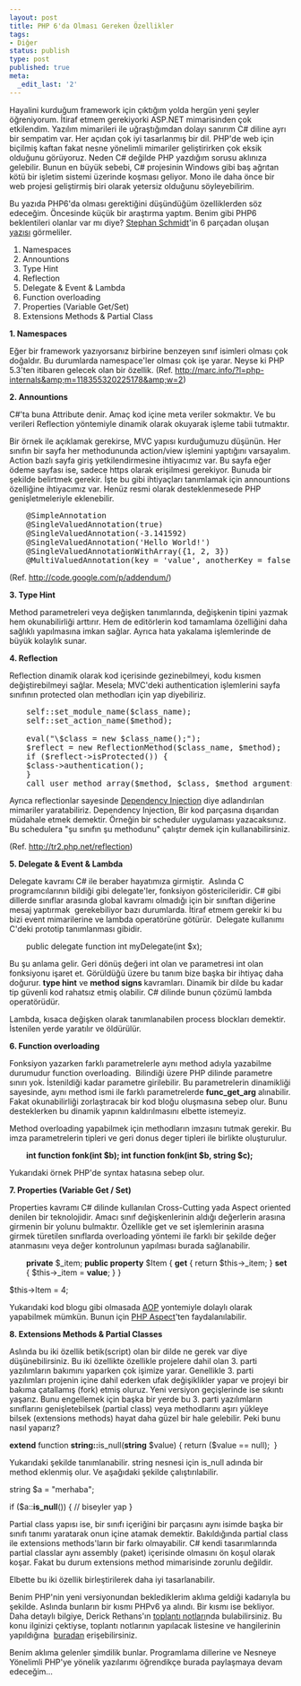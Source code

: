 ```yaml
---
layout: post
title: PHP 6'da Olması Gereken Özellikler
tags:
- Diğer
status: publish
type: post
published: true
meta:
  _edit_last: '2'
---
```

Hayalini kurduğum framework için çıktığım yolda hergün yeni şeyler öğreniyorum. İtiraf etmem gerekiyorki ASP.NET mimarisinden çok etkilendim. Yazılım mimarileri ile uğraştığımdan dolayı sanırım C# diline ayrı bir sempatim var. Her açıdan çok iyi tasarlanmış bir dil. PHP'de web için biçilmiş kaftan fakat nesne yönelimli mimariler geliştirirken çok eksik olduğunu görüyoruz. Neden C# değilde PHP yazdığım sorusu aklınıza gelebilir. Bunun en büyük sebebi, C# projesinin Windows gibi baş ağrıtan kötü bir işletim sistemi üzerinde koşması geliyor. Mono ile daha önce bir web projesi geliştirmiş biri olarak yetersiz olduğunu söyleyebilirim.

Bu yazıda PHP6'da olması gerektiğini düşündüğüm özelliklerden söz edeceğim. Öncesinde küçük bir araştırma yaptım. Benim gibi PHP6 beklentileri olanlar var mı diye? <a href="http://www.stubbles.org/authors/1-Stephan-Schmidt">Stephan Schmidt</a>'in 6 parçadan oluşan <a href="http://www.stubbles.org/archives/5-My-wishlist-for-PHP-6,-pt1-The-object-type-hint.html">y</a><a href="http://www.stubbles.org/archives/7-My-wishlist-for-PHP-6,-pt2-Namespaces.html">a</a><a href="http://www.stubbles.org/archives/8-My-wishlist-for-PHP-6,-pt3-Annotations.html">z</a><a href="http://www.stubbles.org/archives/15-My-wishlist-for-PHP6,-pt4-static-initializers.html">ı</a><a href="http://www.stubbles.org/archives/19-My-wishlist-for-PHP6,-pt5-extphar.html">s</a><a href="http://www.stubbles.org/archives/24-My-wishlist-for-PHP6,-pt6-improvements-to-extreflection.html">ı</a> görmeliler.
<ol>
	<li>Namespaces</li>
	<li>Annountions</li>
	<li>Type Hint</li>
	<li>Reflection</li>
	<li>Delegate &amp; Event &amp; Lambda</li>
	<li>Function overloading</li>
	<li>Properties (Variable Get/Set)</li>
	<li>Extensions Methods &amp; Partial Class</li>
</ol>
<strong>1. Namespaces</strong>

Eğer bir framework yazıyorsanız birbirine benzeyen sınıf isimleri olması çok doğaldır. Bu durumlarda namespace'ler olması çok işe yarar. Neyse ki PHP 5.3'ten itibaren gelecek olan bir özellik. (Ref. <a href="http://marc.info/?l=php-internals&amp;m=118355320225178&amp;w=2">http://marc.info/?l=php-internals&amp;m=118355320225178&amp;w=2</a>)

<strong>2. Annountions</strong>

C#'ta buna Attribute denir. Amaç kod içine meta veriler sokmaktır. Ve bu verileri Reflection yöntemiyle dinamik olarak okuyarak işleme tabii tutmaktır.

Bir örnek ile açıklamak gerekirse, MVC yapısı kurduğumuzu düşünün. Her sınıfın bir sayfa her methodununda action/view işlemini yaptığını varsayalım. Action bazlı sayfa giriş yetkilendirmesine ihtiyacımız var. Bu sayfa eğer ödeme sayfası ise, sadece https olarak erişilmesi gerekiyor. Bunuda bir şekilde belirtmek gerekir. İşte bu gibi ihtiyaçları tanımlamak için annountions özelliğine ihtiyacımız var. Henüz resmi olarak desteklenmesede PHP genişletmeleriyle eklenebilir.
<pre class="prettyprint" style="padding-left: 30px;">@SimpleAnnotation
@SingleValuedAnnotation(true)
@SingleValuedAnnotation(-3.141592)
@SingleValuedAnnotation('Hello World!')
@SingleValuedAnnotationWithArray({1, 2, 3})
@MultiValuedAnnotation(key = 'value', anotherKey = false, andMore = 1234)</pre>
(Ref. <a href="http://code.google.com/p/addendum/">http://code.google.com/p/addendum/</a>)

<strong>3. Type Hint</strong>

Method parametreleri veya değişken tanımlarında, değişkenin tipini yazmak hem okunabilirliği arttırır. Hem de editörlerin kod tamamlama özelliğini daha sağlıklı yapılmasına imkan sağlar. Ayrıca hata yakalama işlemlerinde de büyük kolaylık sunar.

<strong>4. Reflection</strong>

Reflection dinamik olarak kod içerisinde gezinebilmeyi, kodu kısmen değiştirebilmeyi sağlar. Mesela; MVC'deki authentication işlemlerini sayfa sınıfının protected olan methodları için yap diyebiliriz.
<pre class="prettyprint" style="padding-left: 30px;">self::set_module_name($class_name);
self::set_action_name($method);

eval("\$class = new $class_name();");
$reflect = new ReflectionMethod($class_name, $method);
if ($reflect-&gt;isProtected()) {
$class-&gt;authentication();
}
call_user_method_array($method, $class, $method_arguments);</pre>
Ayrıca reflectionlar sayesinde <a href="http://en.wikipedia.org/wiki/Dependency_injection">Dependency Injection</a> diye adlandırılan mimariler yaratabiliriz. Dependency Injection, Bir kod parçasına dışarıdan müdahale etmek demektir. Örneğin bir scheduler uygulaması yazacaksınız. Bu schedulera "şu sınıfın şu methodunu" çalıştır demek için kullanabilirsiniz.

(Ref. <a href="http://tr2.php.net/reflection">http://tr2.php.net/reflection</a>)

<strong>5. Delegate &amp; Event &amp; Lambda</strong>

Delegate kavramı C# ile beraber hayatımıza girmiştir.  Aslında C programcılarının bildiği gibi delegate'ler, fonksiyon göstericileridir. C# gibi dillerde sınıflar arasında global kavramı olmadığı için bir sınıftan diğerine mesaj yaptırmak  gerekebiliyor bazı durumlarda. İtiraf etmem gerekir ki bu bizi event mimarilerine ve lambda operatörüne götürür.  Delegate kullanımı C'deki prototip tanımlanması gibidir.
<p style="padding-left: 30px;">public delegate function int myDelegate(int $x);</p>

Bu şu anlama gelir. Geri dönüş değeri int olan ve parametresi int olan fonksiyonu işaret et. Görüldüğü üzere bu tanım bize başka bir ihtiyaç daha doğurur. <strong>type hint</strong> ve <strong>method signs </strong>kavramları. Dinamik bir dilde bu kadar tip güvenli kod rahatsız etmiş olabilir. C# dilinde bunun çözümü lambda operatörüdür.

Lambda, kısaca değişken olarak tanımlanabilen process blockları demektir. İstenilen yerde yaratılır ve öldürülür.

<strong>6. Function overloading</strong>

Fonksiyon yazarken farklı parametrelerle aynı method adıyla yazabilme  durumudur function overloading.  Bilindiği üzere PHP dilinde parametre sınırı yok. İstenildiği kadar parametre girilebilir. Bu parametrelerin dinamikliği sayesinde, aynı method ismi ile farklı parametrelerde <strong>func_get_arg</strong> alınabilir. Fakat okunabilirliği zorlaştıracak bir kod bloğu oluşmasına sebep olur. Bunu desteklerken bu dinamik yapının kaldırılmasını elbette istemeyiz.

Method overloading yapabilmek için methodların imzasını tutmak gerekir. Bu imza parametrelerin tipleri ve geri donus deger tipleri ile birlikte oluşturulur.
<p style="padding-left: 30px;"><strong>int function fonk(int $b);
int function fonk(int $b, string $c);</strong>

Yukarıdaki örnek PHP'de syntax hatasına sebep olur.

<strong>7. Properties (Variable Get / Set)</strong>

Properties kavramı C# dilinde kullanılan Cross-Cutting yada Aspect oriented denilen bir teknolojidir. Amacı sınıf değişkenlerinin aldığı değerlerin arasına girmenin bir yolunu bulmaktır. Özellikle get ve set işlemlerinin arasına girmek türetilen sınıflarda overloading yöntemi ile farklı bir şekilde değer atanmasını veya değer kontrolunun yapılması burada sağlanabilir.<strong> </strong>
<p style="padding-left: 30px;"><strong>private</strong> $_item;
<strong>public property</strong> $Item
{
<strong>get</strong> { return $this-&gt;_item; }
<strong>set </strong>{ $this-&gt;_item = <strong>value</strong>; }
}

$this-&gt;Item = 4;

Yukarıdaki kod blogu gibi olmasada <a href="http://en.wikipedia.org/wiki/Aspect-oriented_programming">AOP</a> yontemiyle dolaylı olarak yapabilmek mümkün. Bunun için <a href="http://phpaspect.org">PHP Aspect</a>'ten faydalanılabilir. <cite><strong>
</strong></cite>

<strong>8. Extensions Methods &amp; Partial Classes
</strong>

Aslında bu iki özellik betik(script) olan bir dilde ne gerek var diye düşünebilirsiniz. Bu iki özellikte özellikle projelere dahil olan 3. parti yazılımların bakımını yaparken çok işimize yarar. Genellikle 3. parti yazılımları projenin içine dahil ederken ufak değişiklikler yapar ve projeyi bir bakıma çatallamış (fork) etmiş oluruz. Yeni versiyon geçişlerinde ise sıkıntı yaşarız. Bunu engellemek için başka bir yerde bu 3. parti yazılımların sınıflarını genişletebilsek (partial class) veya methodlarını aşırı yükleye bilsek (extensions methods) hayat daha güzel bir hale gelebilir. Peki bunu nasıl yaparız?

<strong>extend</strong> function <strong>string::</strong>is_null(<strong>string</strong> $value) { return ($value == null);  }

Yukarıdaki şekilde tanımlanabilir. string nesnesi için is_null adında bir method eklenmiş olur. Ve aşağıdaki şekilde çalıştırılabilir.

string $a = "merhaba";

if ($a::<strong>is_null</strong>()) { // biseyler yap }

Partial class yapısı ise, bir sınıfı içeriğini bir parçasını aynı isimde başka bir sınıfı tanımı yaratarak onun içine atamak demektir. Bakıldığında partial class ile extensions methods'ların bir farkı olmayabilir. C# kendi tasarımlarında partial classlar aynı assembly (paket) içerisinde olmasını ön koşul olarak koşar. Fakat bu durum extensions method mimarisinde zorunlu değildir.

Elbette bu iki özellik birleştirilerek daha iyi tasarlanabilir.

Benim PHP'nin yeni versiyonundan beklediklerim aklıma geldiği kadarıyla bu şekilde. Aslında bunların bir kısmı PHPv6 ya alındı. Bir kısmı ise bekliyor. Daha detaylı bilgiye, Derick Rethans'ın <a href="http://www.php.net/~derick/meeting-notes.html">toplantı notları</a>nda bulabilirsiniz. Bu konu ilginizi çektiyse, toplantı notlarının yapılacak listesine ve hangilerinin yapıldığına  <a href="http://wiki.pooteeweet.org/PhP60">buradan</a> erişebilirsiniz.

Benim aklıma gelenler şimdilik bunlar. Programlama dillerine ve Nesneye Yönelimli PHP'ye yönelik yazılarımı öğrendikçe burada paylaşmaya devam edeceğim...
